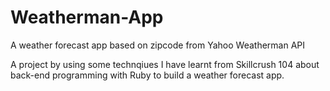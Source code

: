 # Weatherman-App
A weather forecast app based on zipcode from Yahoo Weatherman API

A project by using some technqiues I have learnt from Skillcrush 104 about back-end programming with Ruby to build a weather forecast app. 

